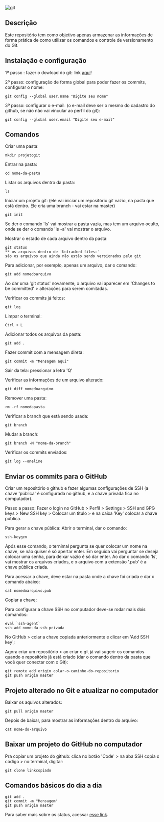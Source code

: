 ![git](https://user-images.githubusercontent.com/59203960/185465312-a92834d6-f7a9-467c-971b-a85be9573844.png)

## Descrição

Este repositório tem como objetivo apenas armazenar as informações de forma prática de como utilizar os comandos e controle de versionamento do Git.

## Instalação e configuração

1º passo : fazer o dowload do git: link [aqui](https://git-scm.com/downloads)!

2º passo: configuração de forma global para poder fazer os commits, configurar o nome:

    git config --global user.name "Digite seu nome"

3º passo: configurar o e-mail: (o e-mail deve ser o mesmo do cadastro do github, se não não vai vincular ao perfil do git):

    git config --global user.email "Digite seu e-mail"


## Comandos

Criar uma pasta:

    mkdir projetogit

Entrar na pasta:

    cd nome-da-pasta

Listar os arquivos dentro da pasta:

    ls

Iniciar um projeto git: (ele vai iniciar um repositório git vazio, na pasta que está dentro. Ele cria uma branch - vai estar na master)

    git init

Se der o comando 'ls' vai mostrar a pasta vazia, mas tem um arquivo oculto, onde se der o comando 'ls -a' vai mostrar o arquivo. 

Mostrar o estado de cada arquivo dentro da pasta:

    git status
    ** os arquivos dentro de 'Untracked files:' 
    são os arquivos que ainda não estão sendo versionados pelo git

Para adicionar, por exemplo, apenas um arquivo, dar o comando:

    git add nomedoarquivo

Ao dar uma 'git status' novamente, o arquivo vai aparecer em 'Changes to be committed' > alterações para serem comitadas.

Verificar os commits já feitos:

    git log

Limpar o terminal:


    Ctrl + L

Adicionar todos os arquivos da pasta:


    git add .

Fazer commit com a mensagem direta:


    git commit -m "Mensagem aqui"

Sair da tela: pressionar a letra 'Q'

Verificar as informações de um arquivo alterado:

    git diff nomedoarquivo

Remover uma pasta:

    rm -rf nomedapasta

Verificar a branch que está sendo usada:

    git branch

Mudar a branch:

    git branch -M "nome-da-branch"

Verificar os commits enviados:
    
    git log --oneline

## Enviar os commits para o GitHub

Criar um repositório o github e fazer algumas configurações de SSH (a chave 'pública' é configurada no github, e a chave privada fica no computador).

Passo a passo:
Fazer o login no GitHub > Perfil > Settings > SSH and GPG keys > New SSH key > Colocar um titulo > e na caixa 'Key' colocar a chave pública.

Para gerar a chave pública:
Abrir o terminal,  dar o comando:

    ssh-keygen

Após esse comando, o ternimal pergunta se quer colocar um nome na chave, se não quiser é só apertar enter. 
Em seguida vai perguntar se deseja colocar uma senha, para deixar vazio é só dar enter. 
Ao dar o comando 'ls', vai mostrar os arquivos criados, e o arquivo com a extensão '.pub' é a chave pública criada.

Para acessar a chave, deve estar na pasta onde a chave foi criada e dar o comando abaixo:

    cat nomedoarquivo.pub

Copiar a chave;
 
Para configurar a chave SSH no computador deve-se rodar mais dois comandos:

    eval `ssh-agent`
    ssh-add nome-da-ssh-privada

No GitHub > colar a chave copiada anteriormente e clicar em 'Add SSH key';

Agora criar um repositório > ao criar o git já vai sugerir os comandos quando o repositório já está criado (dar o comando dentro da pasta que você quer conectar com o Git):

    git remote add origin colar-o-caminho-do-repositorio
    git push origin master


## Projeto alterado no Git e atualizar no computador

Baixar os aquivos alterados:

    git pull origin master

Depois de baixar, para mostrar as informações dentro do arquivo:

    cat nome-do-arquivo

## Baixar um projeto do GitHub no computador

Pra copiar um projeto do github: clica no botão 'Code' > na aba SSH copia o código > no terminal, digitar: 

    git clone linkcopiado

## Comandos básicos do dia a dia 

    git add .
    git commit -m "Mensagem"
    git push origin master

Para saber mais sobre os status, acessar [esse link](https://git-scm.com/book/pt-br/v2/Fundamentos-de-Git-Gravando-Altera%C3%A7%C3%B5es-em-Seu-Reposit%C3%B3rio).
